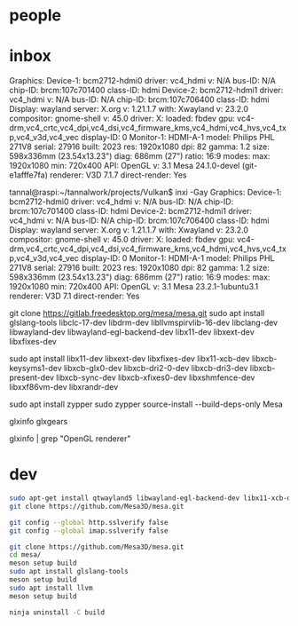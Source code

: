 # people

# inbox

Graphics:
  Device-1: bcm2712-hdmi0 driver: vc4_hdmi v: N/A bus-ID: N/A
    chip-ID: brcm:107c701400 class-ID: hdmi
  Device-2: bcm2712-hdmi1 driver: vc4_hdmi v: N/A bus-ID: N/A
    chip-ID: brcm:107c706400 class-ID: hdmi
  Display: wayland server: X.org v: 1.21.1.7 with: Xwayland v: 23.2.0
    compositor: gnome-shell v: 45.0 driver: X: loaded: fbdev
    gpu: vc4-drm,vc4_crtc,vc4_dpi,vc4_dsi,vc4_firmware_kms,vc4_hdmi,vc4_hvs,vc4_txp,vc4_v3d,vc4_vec
    display-ID: 0
  Monitor-1: HDMI-A-1 model: Philips PHL 271V8 serial: 27916 built: 2023
    res: 1920x1080 dpi: 82 gamma: 1.2 size: 598x336mm (23.54x13.23")
    diag: 686mm (27") ratio: 16:9 modes: max: 1920x1080 min: 720x400
  API: OpenGL v: 3.1 Mesa 24.1.0-devel (git-e1afffe7fa) renderer: V3D 7.1.7
    direct-render: Yes
    
tannal@raspi:~/tannalwork/projects/Vulkan$ inxi -Gay
Graphics:
  Device-1: bcm2712-hdmi0 driver: vc4_hdmi v: N/A bus-ID: N/A
    chip-ID: brcm:107c701400 class-ID: hdmi
  Device-2: bcm2712-hdmi1 driver: vc4_hdmi v: N/A bus-ID: N/A
    chip-ID: brcm:107c706400 class-ID: hdmi
  Display: wayland server: X.org v: 1.21.1.7 with: Xwayland v: 23.2.0
    compositor: gnome-shell v: 45.0 driver: X: loaded: fbdev
    gpu: vc4-drm,vc4_crtc,vc4_dpi,vc4_dsi,vc4_firmware_kms,vc4_hdmi,vc4_hvs,vc4_txp,vc4_v3d,vc4_vec
    display-ID: 0
  Monitor-1: HDMI-A-1 model: Philips PHL 271V8 serial: 27916 built: 2023
    res: 1920x1080 dpi: 82 gamma: 1.2 size: 598x336mm (23.54x13.23")
    diag: 686mm (27") ratio: 16:9 modes: max: 1920x1080 min: 720x400
  API: OpenGL v: 3.1 Mesa 23.2.1-1ubuntu3.1 renderer: V3D 7.1
    direct-render: Yes

git clone https://gitlab.freedesktop.org/mesa/mesa.git
sudo apt install glslang-tools libclc-17-dev libdrm-dev libllvmspirvlib-16-dev libclang-dev libwayland-dev libwayland-egl-backend-dev libx11-dev libxext-dev libxfixes-dev

sudo apt install libx11-dev libxext-dev libxfixes-dev libx11-xcb-dev libxcb-keysyms1-dev libxcb-glx0-dev libxcb-dri2-0-dev libxcb-dri3-dev libxcb-present-dev libxcb-sync-dev libxcb-xfixes0-dev libxshmfence-dev libxxf86vm-dev libxrandr-dev

sudo apt install zypper
sudo zypper source-install --build-deps-only Mesa

glxinfo
glxgears

glxinfo | grep "OpenGL renderer"

# dev

```bash
sudo apt-get install qtwayland5 libwayland-egl-backend-dev libx11-xcb-dev libxcb-glx0-dev libxcb-dri2-0-dev libxcb-dri3-dev
git clone https://github.com/Mesa3D/mesa.git

git config --global http.sslverify false 
git config --global imap.sslverify false

git clone https://github.com/Mesa3D/mesa.git
cd mesa/
meson setup build
sudo apt install glslang-tools
meson setup build 
sudo apt install llvm
meson setup build

ninja uninstall -C build

```

